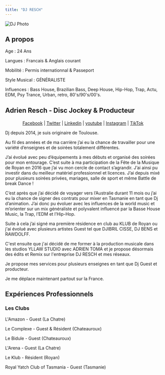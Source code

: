 ```yaml
---
title: "DJ RESCH"
---
```

![DJ Photo](images/dj-photo.jpg)

<!-- DJ RESCH est un DJ renommé avec une passion pour la musique électronique. Il a mixé dans les plus grands clubs et festivals du monde entier. -->
## A propos

Age : 24 Ans

Langues : Francais & Anglais courant

Mobilité : Permis internationnal & Passeport

Style Musical : GÉNÉRALISTE

Influences : Bass House, Brazilian Bass, Deep House, Hip-Hop, Trap, Actu, EDM, Psy Trance, Urban, retro, 80's/90's/00's.

## Adrien Resch - Disc Jockey & Producteur

<div style="text-align: center; margin-top: 20px;">
  <a href="https://example.com" target="_blank">Facebook</a> |
  <a href="https://example.com" target="_blank">Twitter</a> |
  <a href="https://example.com" target="_blank">Linkedin</a> |
  <a href="https://example.com" target="_blank">youtube</a> |
  <a href="https://example.com" target="_blank">Instagram</a> |
  <a href="https://example.com" target="_blank">TikTok</a>
</div>

Dj depuis 2014, je suis originaire de Toulouse.

Au fil des années et de ma carrière j’ai eu la chance de travailler pour une variété d’enseignes et de soirées totalement différentes.

J’ai évolué avec peu d’équipements à mes débuts et organisé des soirées pour mon entourage. C’est suite à ma participation de la Fête de la Musique de Royan en 2016 que j’ai vu mon cercle de contact s’agrandir. J’ai ainsi pu investir dans du meilleur matériel professionnel et licences. J’ai depuis mixé pour plusieurs soirées privées, mariages, salle de sport et même Battle de break Dance !

C’est après que j’ai décidé de voyager vers l’Australie durant 11 mois ou j’ai eu la chance de signer des contrats pour mixer en Tasmanie en tant que Dj d’animation. J’ai donc pu évoluer avec les influences de la world music et m’orienter sur un mix généraliste et polyvalent influencé par la Basse House Music, la Trap, l’EDM et l’Hip-Hop.

Suite à cela j’ai signé ma première résidence en club au KLUB de Royan ou j'ai évolué avec plusieurs artistes Guest tel que DJIBRIL CISSE, DJ BENS et RAWDOLFF.

C'est ensuite que j'ai décidé de me former à la production musicale dans les studios YLLAW STUDIO avec ADRIEN TOMA et je propose désormais des édits et Remix sur l'entreprise DJ RESCH et mes réseaux.

Je propose mes services pour plusieurs enseignes en tant que Dj Guest et producteur.

Je me déplace maintenant partout sur la France.

## Expériences Professionnels

### Les Clubs

L'Amazon - Guest (La Chatre)

Le Complexe - Guest & Résident (Chateauroux)

Le Bidule - Guest (Chateauroux)

L'Arena - Guest (La Chatre)

Le Klub - Résident (Royan)

Royal Yatch Club of Tasmania - Guest (Tasmanie)
<!--
star
Évènements (2019/2020)

DJ Résidant Camping - LOU VILLAGE scène 800 personnes (Cap D'Agde)

Private Party Darty - Soirée d'entreprise (Châteauroux)

Fête De La Musique - 2016/2017/2018/2019 200/400 personnes (Royan)

star
Évènements (avant 2018)

Ouverture de salle de sport - F45 Cambrigde Hobart (Tasmanie)

Battle de Break Dance - Avec Matthieu Eekman 400 personnes (Plage de Royan)

Soiree Halloween club de Foot : Club de Neuvy 200 personnes

MONA Museum - Mariage Prenium 300 personnes (Tasmanie)

music_note
Types de soirées réalisées

Clubs/Boites de nuit

Bars Ambiance

Festivals

Soirées d'anniversaires

Mariages

Fêtes de familles

Soirées entre amis

Soirées d'entreprises Darty

Soirées étudiantes WEI

Fêtes de village

Évènements sportifs

Campings

After-Movie Fête De La Musique 2019 - ROYAN


Fête De La Musique 2016 (Royan)

 -->